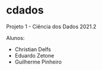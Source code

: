 # cdados
Projeto 1 - Ciência dos Dados 2021.2

Alunos:
- Christian Delfs
- Eduardo Zetone
- Guilherme Pinheiro
